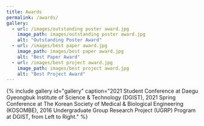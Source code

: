 ```yaml
---
title: Awards
permalink: /awards/
gallery:
  - url: /images/outstanding poster award.jpg
    image_path: images/outstanding poster award.jpg
    alt: "Outstanding Poster Award"
  - url: /images/best paper award.jpg
    image_path: images/best paper award.jpg
    alt: "Best Paper Award"
  - url: /images/best project award.jpg
    image_path: images/best project award.jpg
    alt: "Best Project Award"
---
```


{% include gallery id="gallery" caption="2021 Student Conference at Daegu Gyeongbuk Institute of Science & Technology (DGIST), 2021 Spring Conference at The Korean Society of Medical & Biological Engineering (KOSOMBE), 2016 Undergraduate Group Research Project (UGRP) Program at DGIST, from Left to Right." %}
